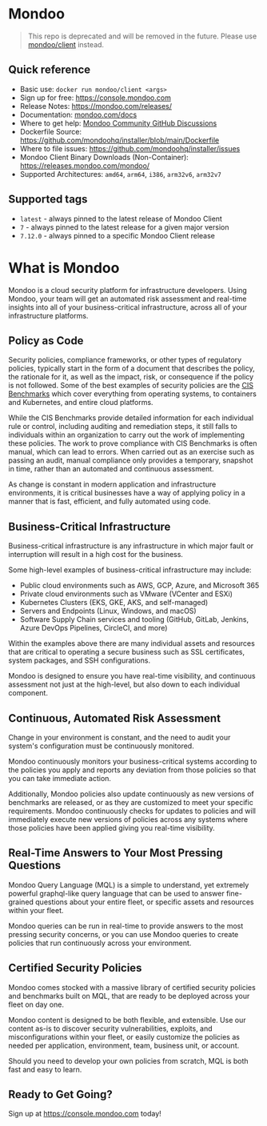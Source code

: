 # Mondoo

> This repo is deprecated and will be removed in the future.  Please use [mondoo/client](https://hub.docker.com/r/mondoo/client) instead.

## Quick reference

* Basic use: ```docker run mondoo/client <args>```
* Sign up for free: https://console.mondoo.com
* Release Notes: https://mondoo.com/releases/
* Documentation: [mondoo.com/docs](https://mondoo.com/docs/)
* Where to get help: [Mondoo Community GitHub Discussions](https://github.com/orgs/mondoohq/discussions)
* Dockerfile Source: https://github.com/mondoohq/installer/blob/main/Dockerfile
* Where to file issues: https://github.com/mondoohq/installer/issues
* Mondoo Client Binary Downloads (Non-Container):  https://releases.mondoo.com/mondoo/
* Supported Architectures: `amd64`, `arm64`, `i386`, `arm32v6`, `arm32v7`

## Supported tags

- `latest` - always pinned to the latest release of Mondoo Client
- `7` - always pinned to the latest release for a given major version
- `7.12.0` - always pinned to a specific Mondoo Client release

# What is Mondoo

Mondoo is a cloud security platform for infrastructure developers. Using Mondoo, your team will get an automated risk assessment and real-time insights into all of your business-critical infrastructure, across all of your infrastructure platforms.

## Policy as Code

Security policies, compliance frameworks, or other types of regulatory policies, typically start in the form of a document that describes the policy, the rationale for it, as well as the impact, risk, or consequence if the policy is not followed. Some of the best examples of security policies are the <a href="https://www.cisecurity.org/cis-benchmarks/" target="_blank">CIS Benchmarks</a> which cover everything from operating systems, to containers and Kubernetes, and entire cloud platforms.

While the CIS Benchmarks provide detailed information for each individual rule or control, including auditing and remediation steps, it still falls to individuals within an organization to carry out the work of implementing these policies. The work to prove compliance with CIS Benchmarks is often manual, which can lead to errors. When carried out as an exercise such as passing an audit, manual compliance only provides a temporary, snapshot in time, rather than an automated and continuous assessment.

As change is constant in modern application and infrastructure environments, it is critical businesses have a way of applying policy in a manner that is fast, efficient, and fully automated using code.

## Business-Critical Infrastructure

Business-critical infrastructure is any infrastructure in which major fault or interruption will result in a high cost for the business.

Some high-level examples of business-critical infrastructure may include:

- Public cloud environments such as AWS, GCP, Azure, and Microsoft 365
- Private cloud environments such as VMware (VCenter and ESXi)
- Kubernetes Clusters (EKS, GKE, AKS, and self-managed)
- Servers and Endpoints (Linux, Windows, and macOS)
- Software Supply Chain services and tooling (GitHub, GitLab, Jenkins, Azure DevOps Pipelines, CircleCI, and more)

Within the examples above there are many individual assets and resources that are critical to operating a secure business such as SSL certificates, system packages, and SSH configurations.

Mondoo is designed to ensure you have real-time visibility, and continuous assessment not just at the high-level, but also down to each individual component.

## Continuous, Automated Risk Assessment

Change in your environment is constant, and the need to audit your system's configuration must be continuously monitored.

Mondoo continuously monitors your business-critical systems according to the policies you apply and reports any deviation from those policies so that you can take immediate action.

Additionally, Mondoo policies also update continuously as new versions of benchmarks are released, or as they are customized to meet your specific requirements. Mondoo continuously checks for updates to policies and will immediately execute new versions of policies across any systems where those policies have been applied giving you real-time visibility.

## Real-Time Answers to Your Most Pressing Questions

Mondoo Query Language (MQL) is a simple to understand, yet extremely powerful graphql-like query language that can be used to answer fine-grained questions about your entire fleet, or specific assets and resources within your fleet.

Mondoo queries can be run in real-time to provide answers to the most pressing security concerns, or you can use Mondoo queries to create policies that run continuously across your environment.

## Certified Security Policies

Mondoo comes stocked with a massive library of certified security policies and benchmarks built on MQL, that are ready to be deployed across your fleet on day one.

Mondoo content is designed to be both flexible, and extensible. Use our content as-is to discover security vulnerabilities, exploits, and misconfigurations within your fleet, or easily customize the policies as needed per application, environment, team, business unit, or account.

Should you need to develop your own policies from scratch, MQL is both fast and easy to learn.

## Ready to Get Going?

Sign up at https://console.mondoo.com today!
